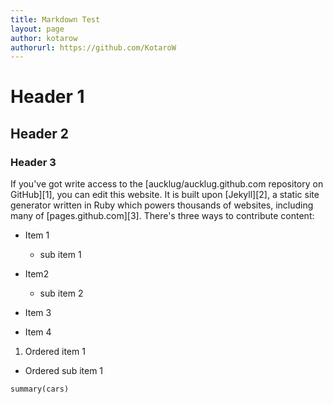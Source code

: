 ```yaml
---
title: Markdown Test
layout: page
author: kotarow
authorurl: https://github.com/KotaroW
---
```

# Header 1
## Header 2
### Header 3
If you've got write access to the [aucklug/aucklug.github.com repository on GitHub][1], you can edit this website. It is built upon [Jekyll][2], a 
static site generator written in Ruby which powers thousands of websites, including many of [pages.github.com][3]. There's three ways to contribute content:


* Item 1
  + sub item 1
* Item2
  + sub item 2


* Item 3
* Item 4


1. Ordered item 1
  + Ordered sub item 1

```{r}
summary(cars)
```
